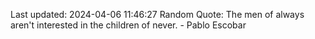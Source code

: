 Last updated: 2024-04-06 11:46:27
Random Quote: The men of always aren't interested in the children of never. - Pablo Escobar